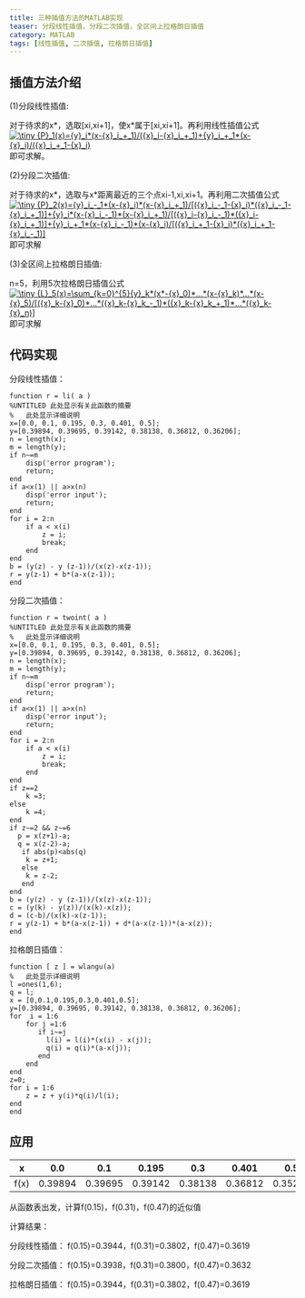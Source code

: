 ```yaml
---
title: 三种插值方法的MATLAB实现
teaser: 分段线性插值，分段二次插值，全区间上拉格朗日插值
category: MATLAB
tags: [线性插值, 二次插值, 拉格朗日插值]
---
```


## 插值方法介绍

(1)分段线性插值:

对于待求的x*，选取[xi,xi+1]，使x*属于[xi,xi+1]。再利用线性插值公式
<a href="https://www.codecogs.com/eqnedit.php?latex=\inline&space;\dpi{150}&space;\tiny&space;{P}_1(x)={y}_i*(x-{x}_i_&plus;_1)/({x}_i-{x}_i_&plus;_1)&plus;{y}_i_&plus;_1*(x-{x}_i)/({x}_i_&plus;_1-{x}_i)" target="_blank"><img src="https://latex.codecogs.com/gif.latex?\inline&space;\dpi{150}&space;\tiny&space;{P}_1(x)={y}_i*(x-{x}_i_&plus;_1)/({x}_i-{x}_i_&plus;_1)&plus;{y}_i_&plus;_1*(x-{x}_i)/({x}_i_&plus;_1-{x}_i)" title="\tiny {P}_1(x)={y}_i*(x-{x}_i_+_1)/({x}_i-{x}_i_+_1)+{y}_i_+_1*(x-{x}_i)/({x}_i_+_1-{x}_i)" /></a>
即可求解。

(2)分段二次插值:

对于待求的x*，选取与x*距离最近的三个点xi-1,xi,xi+1。再利用二次插值公式
<a href="https://www.codecogs.com/eqnedit.php?latex=\inline&space;\dpi{150}&space;\tiny&space;{P}_2(x)={y}_i_-_1*(x-{x}_i)*(x-{x}_i_&plus;_1)/[({x}_i_-_1-{x}_i)*({x}_i_-_1-{x}_i_&plus;_1)]&plus;{y}_i*(x-{x}_i_-_1)*(x-{x}_i_&plus;_1)/[({x}_i-{x}_i_-_1)*({x}_i-{x}_i_&plus;_1)]&plus;{y}_i_&plus;_1*(x-{x}_i_-_1)*(x-{x}_i)/[({x}_i_&plus;_1-{x}_i)*({x}_i_&plus;_1-{x}_i_-_1)]" target="_blank"><img src="https://latex.codecogs.com/gif.latex?\inline&space;\dpi{150}&space;\tiny&space;{P}_2(x)={y}_i_-_1*(x-{x}_i)*(x-{x}_i_&plus;_1)/[({x}_i_-_1-{x}_i)*({x}_i_-_1-{x}_i_&plus;_1)]&plus;{y}_i*(x-{x}_i_-_1)*(x-{x}_i_&plus;_1)/[({x}_i-{x}_i_-_1)*({x}_i-{x}_i_&plus;_1)]&plus;{y}_i_&plus;_1*(x-{x}_i_-_1)*(x-{x}_i)/[({x}_i_&plus;_1-{x}_i)*({x}_i_&plus;_1-{x}_i_-_1)]" title="\tiny {P}_2(x)={y}_i_-_1*(x-{x}_i)*(x-{x}_i_+_1)/[({x}_i_-_1-{x}_i)*({x}_i_-_1-{x}_i_+_1)]+{y}_i*(x-{x}_i_-_1)*(x-{x}_i_+_1)/[({x}_i-{x}_i_-_1)*({x}_i-{x}_i_+_1)]+{y}_i_+_1*(x-{x}_i_-_1)*(x-{x}_i)/[({x}_i_+_1-{x}_i)*({x}_i_+_1-{x}_i_-_1)]" /></a>即可求解

(3)全区间上拉格朗日插值:

n=5，利用5次拉格朗日插值公式
<a href="https://www.codecogs.com/eqnedit.php?latex=\inline&space;\dpi{150}&space;\tiny&space;{L}_5(x)=\sum_{k=0}^{5}{y}_k*(x*-{x}_0)*...*(x-{x}_k)*...*(x-{x}_5)/[({x}_k-{x}_0)*...*({x}_k-{x}_k_-_1)*({x}_k-{x}_k_&plus;_1)*...*({x}_k-{x}_n)]" target="_blank"><img src="https://latex.codecogs.com/gif.latex?\inline&space;\dpi{150}&space;\tiny&space;{L}_5(x)=\sum_{k=0}^{5}{y}_k*(x*-{x}_0)*...*(x-{x}_k)*...*(x-{x}_5)/[({x}_k-{x}_0)*...*({x}_k-{x}_k_-_1)*({x}_k-{x}_k_&plus;_1)*...*({x}_k-{x}_n)]" title="\tiny {L}_5(x)=\sum_{k=0}^{5}{y}_k*(x*-{x}_0)*...*(x-{x}_k)*...*(x-{x}_5)/[({x}_k-{x}_0)*...*({x}_k-{x}_k_-_1)*({x}_k-{x}_k_+_1)*...*({x}_k-{x}_n)]" /></a>即可求解

## 代码实现

分段线性插值：
```
function r = li( a )
%UNTITLED 此处显示有关此函数的摘要
%   此处显示详细说明
x=[0.0, 0.1, 0.195, 0.3, 0.401, 0.5];
y=[0.39894, 0.39695, 0.39142, 0.38138, 0.36812, 0.36206];
n = length(x);
m = length(y);
if n~=m
    disp('error program');
    return;
end
if a<x(1) || a>x(n)
    disp('error input');
    return;
end
for i = 2:n
    if a < x(i)
        z = i;
        break;
    end
end
b = (y(z) - y (z-1))/(x(z)-x(z-1));
r = y(z-1) + b*(a-x(z-1));
end
```

分段二次插值：
```
function r = twoint( a )
%UNTITLED 此处显示有关此函数的摘要
%   此处显示详细说明
x=[0.0, 0.1, 0.195, 0.3, 0.401, 0.5];
y=[0.39894, 0.39695, 0.39142, 0.38138, 0.36812, 0.36206];
n = length(x);
m = length(y);
if n~=m
    disp('error program');
    return;
end
if a<x(1) || a>x(n)
    disp('error input');
    return;
end
for i = 2:n
    if a < x(i)
        z = i;
        break;
    end
end
if z==2
    k =3;
else
    k =4;
end
if z~=2 && z~=6
  p = x(z+1)-a;
  q = x(z-2)-a;
   if abs(p)<abs(q)
    k = z+1;
   else
    k = z-2;
   end
end
b = (y(z) - y (z-1))/(x(z)-x(z-1));
c = (y(k) - y(z))/(x(k)-x(z));
d = (c-b)/(x(k)-x(z-1));
r = y(z-1) + b*(a-x(z-1)) + d*(a-x(z-1))*(a-x(z));
end
```

拉格朗日插值：
```
function [ z ] = wlangu(a)
%   此处显示详细说明
l =ones(1,6);
q = l;
x = [0,0.1,0.195,0.3,0.401,0.5];
y=[0.39894, 0.39695, 0.39142, 0.38138, 0.36812, 0.36206];
for  i = 1:6
    for j =1:6
       if i~=j
         l(i) = l(i)*(x(i) - x(j));
         q(i) = q(i)*(a-x(j));
       end
    end
end
z=0;
for i = 1:6
    z = z + y(i)*q(i)/l(i);
end
end
```

## 应用

x	| 0.0	| 0.1	| 0.195	| 0.3	| 0.401	| 0.5
|---|---|---|---|---|---|---|
f(x)	| 0.39894	| 0.39695	| 0.39142	| 0.38138	| 0.36812	| 0.35206

从函数表出发，计算f(0.15)，f(0.31)，f(0.47)的近似值

计算结果：

分段线性插值：
f(0.15)=0.3944，f(0.31)=0.3802，f(0.47)=0.3619

分段二次插值：
f(0.15)=0.3938，f(0.31)=0.3800，f(0.47)=0.3632

拉格朗日插值：
f(0.15)=0.3944，f(0.31)=0.3802，f(0.47)=0.3619
